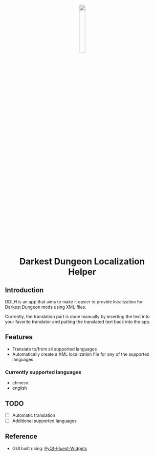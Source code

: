 <p align="center">
  <img width="20%" align="center" src="https://github.com/TheRealMorgenfrue/dd-xml-extractor/blob/main/assets/logo/logo.png">
</p>

<h1 align="center">
  Darkest Dungeon Localization Helper
</h1>

## Introduction
DDLH is an app that aims to make it easier to provide localization for Darkest Dungeon mods using XML files.

Currently, the translation part is done manually by inserting the text into your favorite translator and putting the translated text back into the app.

## Features
- Translate to/from all supported languages
- Automatically create a XML localization file for any of the supported languages

### Currently supported languages
- chinese
- english

## TODO
- [ ] Automatic translation
- [ ] Additional supported languages

## Reference
- GUI built using: [PyQt-Fluent-Widgets](https://github.com/zhiyiYo/PyQt-Fluent-Widgets)